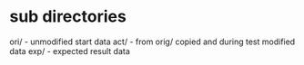 # sub directories
ori/ - unmodified start data
act/ - from orig/ copied and during test modified data
exp/ - expected result data